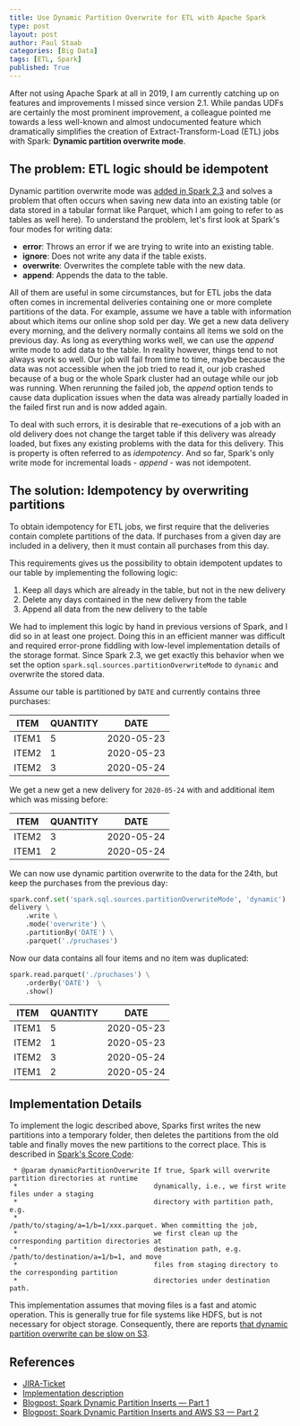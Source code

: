 ```yaml
---
title: Use Dynamic Partition Overwrite for ETL with Apache Spark
type: post
layout: post
author: Paul Staab
categories: [Big Data]
tags: [ETL, Spark]
published: True
---
```


After not using Apache Spark at all in 2019, I am currently catching up on 
features and improvements I missed since version 2.1. 
While pandas UDFs are certainly the most prominent improvement, a colleague pointed me towards 
a less well-known and almost undocumented feature which dramatically simplifies
the creation of Extract-Transform-Load (ETL) jobs with Spark: 
**Dynamic partition overwrite mode**.
<!--more-->


## The problem: ETL logic should be idempotent

Dynamic partition overwrite mode was [added in Spark 2.3][1] and solves a 
problem that often occurs when saving new data into an existing table (or 
data stored in a tabular format like Parquet, which I am going to refer to as tables 
as well here). 
To understand the problem, let's first look at Spark's four modes for writing data: 

- **error**: Throws an error if we are trying to write into an existing table.
- **ignore**: Does not write any data if the table exists.
- **overwrite**: Overwrites the complete table with the new data.
- **append**: Appends the data to the table.

All of them are useful in some circumstances, but for ETL jobs the data often 
comes in incremental deliveries containing one or more complete partitions of 
the data. For example, assume we have a table with information about which items
our online shop sold per day. We get a new data delivery every morning, and
the delivery normally contains all items we sold on the previous day. As long
as everything works well, we can use the *append* write mode to add data to
the table. In reality however, things tend to not always work so well. Our
job will fail from time to time, maybe because the data was not accessible when
the job tried to read it, our job crashed because of a bug or 
the whole Spark cluster had an outage while our job was running. 
When rerunning the failed job, the *append* option tends to cause data duplication
issues when the data was already partially loaded in the failed first run and 
is now added again.

To deal with such errors, it is desirable that re-executions of 
a job with an old delivery does not change the target table if this delivery was already loaded, 
but fixes any existing problems with the data for this delivery. 
This is property is often referred to as *idempotency*. And so far, 
Spark's only write mode for incremental loads - *append* - was not
idempotent.


## The solution: Idempotency by overwriting partitions

To obtain idempotency for ETL jobs, we first require that the deliveries
contain complete partitions of the data. If purchases from a given day
are included in a delivery, then it must contain all purchases from this
day.

This requirements gives us the possibility to obtain idempotent updates to 
our table by implementing the following logic:

1. Keep all days which are already in the table, but not in the new delivery 
2. Delete any days contained in the new delivery from the table
3. Append all data from the new delivery to the table

We had to implement this logic by hand in previous versions of Spark, and I did
so in at least one project. Doing this in an efficient manner was difficult and 
required error-prone fiddling with low-level implementation details of the storage
format. Since Spark 2.3, we get exactly this behavior when we set the option 
`spark.sql.sources.partitionOverwriteMode` to `dynamic` and overwrite the stored
data.

Assume our table is partitioned by `DATE` and currently contains three purchases:

| ITEM|QUANTITY|      DATE|
|-----|--------|----------|
|ITEM1|       5|2020-05-23|
|ITEM2|       1|2020-05-23|
|ITEM2|       3|2020-05-24|

We get a new get a new delivery for `2020-05-24` with and additional item which
was missing before:

| ITEM|QUANTITY|      DATE|
|-----|--------|----------|
|ITEM2|       3|2020-05-24|
|ITEM1|       2|2020-05-24|

We can now use dynamic partition overwrite to the data for the 24th, but keep the 
purchases from the previous day: 

```python
spark.conf.set('spark.sql.sources.partitionOverwriteMode', 'dynamic')
delivery \
    .write \
    .mode('overwrite') \
    .partitionBy('DATE') \
    .parquet('./pruchases')  
```

Now our data contains all four items and no item was duplicated:

```python
spark.read.parquet('./pruchases') \
    .orderBy('DATE')  \
    .show()
```

| ITEM|QUANTITY|      DATE|
|-----|--------|----------|
|ITEM1|       5|2020-05-23|
|ITEM2|       1|2020-05-23|
|ITEM2|       3|2020-05-24|
|ITEM1|       2|2020-05-24|


## Implementation Details

To implement the logic described above, Sparks first writes the new partitions into 
a temporary folder, then deletes the partitions from the old table and finally moves 
the new partitions to the correct place. This is described in 
[Spark's Score Code][3]:

```
 * @param dynamicPartitionOverwrite If true, Spark will overwrite partition directories at runtime
 *                                  dynamically, i.e., we first write files under a staging
 *                                  directory with partition path, e.g.
 *                                  /path/to/staging/a=1/b=1/xxx.parquet. When committing the job,
 *                                  we first clean up the corresponding partition directories at
 *                                  destination path, e.g. /path/to/destination/a=1/b=1, and move
 *                                  files from staging directory to the corresponding partition
 *                                  directories under destination path.
```

This implementation assumes that moving files is a fast and atomic operation. This is 
generally true for file systems like HDFS, but is not necessary for object storage.
Consequently, there are reports [that dynamic partition overwrite can be slow on S3][2].


## References
- [JIRA-Ticket][1]
- [Implementation description][3]
- [Blogpost: Spark Dynamic Partition Inserts — Part 1](https://medium.com/nmc-techblog/spark-dynamic-partition-inserts-part-1-5b66a145974f)
- [Blogpost: Spark Dynamic Partition Inserts and AWS S3 — Part 2][2]

[1]: https://issues.apache.org/jira/browse/SPARK-20236
[2]: https://medium.com/nmc-techblog/spark-dynamic-partition-inserts-and-aws-s3-part-2-9ba0c97ad2c0
[3]: https://github.com/apache/spark/blob/master/core/src/main/scala/org/apache/spark/internal/io/HadoopMapReduceCommitProtocol.scala
